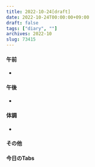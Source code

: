 ```yaml
---
title: 2022-10-24[draft]
date: 2022-10-24T00:00:00+09:00
draft: false
tags: ["diary", ""]
archives: 2022-10
slug: 73415
---
```

#### 午前
- 
#### 午後
- 
#### 体調
- 
#### その他
#### 今日のTabs